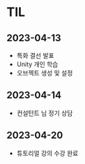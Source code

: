 # TIL

## 2023-04-13

- 특화 결선 발표
- Unity 개인 학습
- 오브젝트 생성 및 설정

## 2023-04-14

- 컨설턴트 님 정기 상담

## 2023-04-20
- 튜토리얼 강의 수강 완료